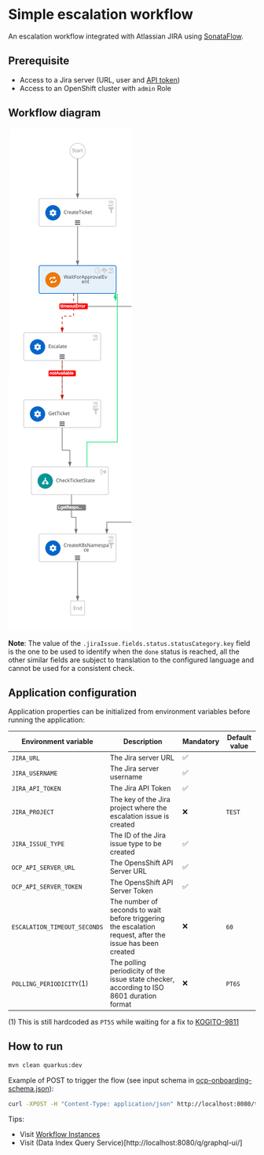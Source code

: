 # Simple escalation workflow
An escalation workflow integrated with Atlassian JIRA using [SonataFlow](https://sonataflow.org/serverlessworkflow/latest/index.html).

## Prerequisite
* Access to a Jira server (URL, user and [API token](https://support.atlassian.com/atlassian-account/docs/manage-api-tokens-for-your-atlassian-account/))
* Access to an OpenShift cluster with `admin` Role

## Workflow diagram
![Escalation workflow diagram](https://github.com/parodos-dev/serverless-workflows/blob/main/workflows/escalation/ticketEscalation.svg?raw=true)

**Note**:
The value of the `.jiraIssue.fields.status.statusCategory.key` field is the one to be used to identify when the `done` status is reached, all the other
similar fields are subject to translation to the configured language and cannot be used for a consistent check.

## Application configuration
Application properties can be initialized from environment variables before running the application:

| Environment variable  | Description | Mandatory | Default value |
|-----------------------|-------------|-----------|---------------|
| `JIRA_URL`            | The Jira server URL | ✅ | |
| `JIRA_USERNAME`       | The Jira server username | ✅ | |
| `JIRA_API_TOKEN`      | The Jira API Token | ✅ | |
| `JIRA_PROJECT`        | The key of the Jira project where the escalation issue is created | ❌ | `TEST` |
| `JIRA_ISSUE_TYPE`     | The ID of the Jira issue type to be created | ✅ | |
| `OCP_API_SERVER_URL`  | The OpensShift API Server URL | ✅ | |
| `OCP_API_SERVER_TOKEN`| The OpensShift API Server Token | ✅ | |
| `ESCALATION_TIMEOUT_SECONDS` | The number of seconds to wait before triggering the escalation request, after the issue has been created | ❌ | `60` |
| `POLLING_PERIODICITY`(1) | The polling periodicity of the issue state checker, according to ISO 8601 duration format | ❌ | `PT6S` |

(1) This is still hardcoded as `PT5S` while waiting for a fix to [KOGITO-9811](https://issues.redhat.com/browse/KOGITO-9811)
## How to run

```bash
mvn clean quarkus:dev
```

Example of POST to trigger the flow (see input schema in [ocp-onboarding-schema.json](./src/main/resources/ocp-onboarding-schema.json)):
```bash
curl -XPOST -H "Content-Type: application/json" http://localhost:8080/ticket-escalation -d '{"namespace": "_YOUR_NAMESPACE_"}'
```

Tips:
* Visit [Workflow Instances](http://localhost:8080/q/dev/org.kie.kogito.kogito-quarkus-serverless-workflow-devui/workflowInstances)
* Visit (Data Index Query Service)[http://localhost:8080/q/graphql-ui/]

